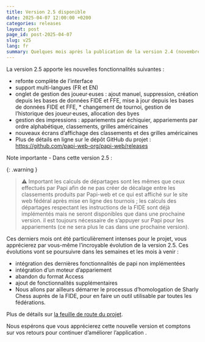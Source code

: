 ```yaml
---
title: Version 2.5 disponible
date: 2025-04-07 12:00:00 +0200
categories: releases
layout: post
page_id: post-2025-04-07
slug: v25
lang: fr
summary: Quelques mois après la publication de la version 2.4 (novembre dernier), nous avons le plaisir de vous annoncer la version 2.5 de Papi-web.
---
```


La version 2.5 apporte les nouvelles fonctionnalités suivantes :

* refonte complète de l’interface
* support multi-langues (FR et EN)
* onglet de gestion des joueur·euses : ajout manuel, suppression, création depuis les bases de données FIDE et FFE, mise à jour depuis les bases de données FIDE et FFE, * changement de tournoi, gestion de l’historique des joueur·euses, allocation des byes
* gestion des impressions : appariements par échiquier, appariements par ordre alphabétique, classements, grilles américaines
* nouveaux écrans d’affichage des classements et des grilles américaines
* Plus de détails en ligne sur le dépôt GitHub du projet : https://github.com/papi-web-org/papi-web/releases

Note importante - Dans cette version 2.5 :

{: .warning }
> ⚠️ Important
> les calculs de départages sont les mêmes que ceux effectués par Papi afin de ne pas créer de décalage entre les classements produits par Papi-web et ce qui est affiché sur le site web fédéral après mise en ligne des tournois ; les calculs des départages respectant les instructions de la FIDE sont déjà implémentés mais ne seront disponibles que dans une prochaine version.
> il est toujours nécessaire de s’appuyer sur Papi pour les appariements (ce ne sera plus le cas dans une prochaine version).

Ces derniers mois ont été particulièrement intenses pour le projet, vous apprécierez par vous-même l’incroyable évolution de la version 2.5. Ces évolutions vont se poursuivre dans les semaines et les mois à venir :

* intégration des dernières fonctionnalités de papi non implémentées
* intégration d’un moteur d’appariement
* abandon du format Access
* ajout de fonctionnalités supplémentaires
* Nous allons par ailleurs démarrer le processus d’homologation de Sharly Chess auprès de la FIDE, pour en faire un outil utilisable par toutes les fédérations.

Plus de détails sur [la feuille de route du projet](https://github.com/papi-web-org/papi-web/blob/dev/docs/02-roadmap.md).

Nous espérons que vous apprécierez cette nouvelle version et comptons sur vos retours pour continuer d’améliorer l’application .
